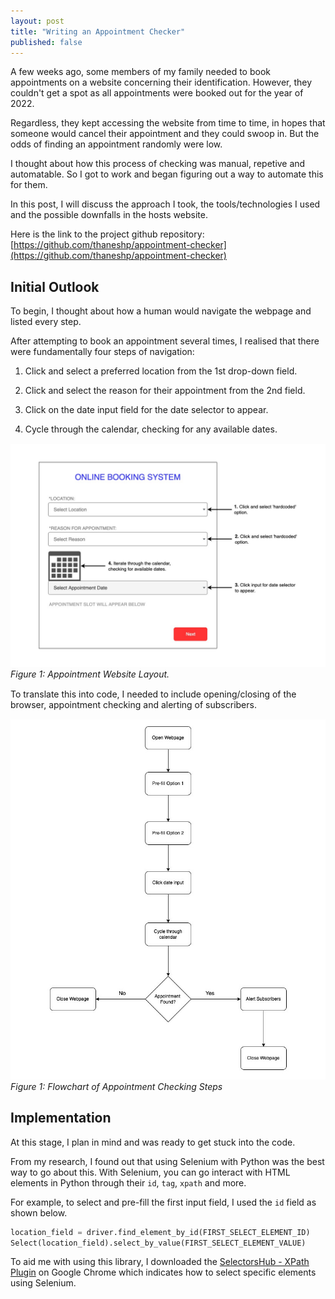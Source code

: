 ```yaml
---
layout: post
title: "Writing an Appointment Checker"
published: false
---
```


A few weeks ago, some members of my family needed to book appointments on a website concerning their identification. However, they couldn't get a spot as all appointments were booked out for the year of 2022.

Regardless, they kept accessing the website from time to time, in hopes that someone would cancel their appointment and they could swoop in. But the odds of finding an appointment randomly were low.

I thought about how this process of checking was manual, repetive and automatable. So I got to work and began figuring out a way to automate this for them.

In this post, I will discuss the approach I took, the tools/technologies I used and the possible downfalls in the hosts website.

Here is the link to the project github repository: [https://github.com/thaneshp/appointment-checker](https://github.com/thaneshp/appointment-checker)

## Initial Outlook

To begin, I thought about how a human would navigate the webpage and listed every step.

After attempting to book an appointment several times, I realised that there were fundamentally four steps of navigation:

1. Click and select a preferred location from the 1st drop-down field.

2. Click and select the reason for their appointment from the 2nd field.

3. Click on the date input field for the date selector to appear.

4. Cycle through the calendar, checking for any available dates.

<p align="left" style="margin-bottom: 3%; margin-top: 3%;">
<img src="../images/appointment-checker/website-interaction-steps.jpg" />
<br/> <i>Figure 1: Appointment Website Layout.</i>
</p >

To translate this into code, I needed to include opening/closing of the browser, appointment checking and alerting of subscribers.

<p align="left" style="margin-bottom: 3%; margin-top: 3%;">
<img src="../images/appointment-checker/flowchart.jpg" />
<br/> <i>Figure 1: Flowchart of Appointment Checking Steps</i>
</p >

## Implementation

At this stage, I plan in mind and was ready to get stuck into the code.

From my research, I found out that using Selenium with Python was the best way to go about this. With Selenium, you can go interact with HTML elements in Python through their `id`, `tag`, `xpath` and more.

For example, to select and pre-fill the first input field, I used the `id` field as shown below.

```Python
location_field = driver.find_element_by_id(FIRST_SELECT_ELEMENT_ID)
Select(location_field).select_by_value(FIRST_SELECT_ELEMENT_VALUE)
```

To aid me with using this library, I downloaded the [SelectorsHub - XPath Plugin](https://chrome.google.com/webstore/detail/selectorshub-xpath-plugin/ndgimibanhlabgdgjcpbbndiehljcpfh) on Google Chrome which indicates how to select specific elements using Selenium.




